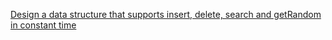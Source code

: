 [Design a data structure that supports insert, delete, search and getRandom in constant time](https://www.geeksforgeeks.org/design-a-data-structure-that-supports-insert-delete-search-and-getrandom-in-constant-time/)